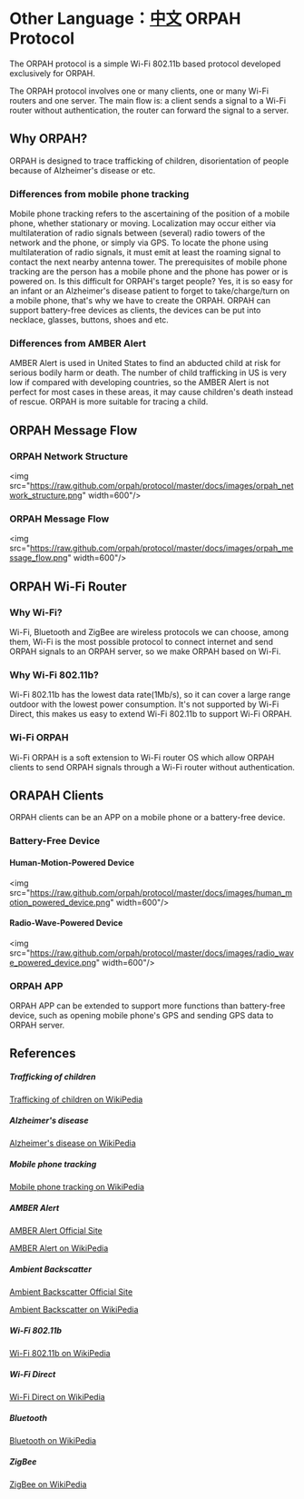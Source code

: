 Other Language：[中文](https://github.com/Orpah/Protocol/blob/master/README_zh.md)
ORPAH Protocol
==============

The ORPAH protocol is a simple Wi-Fi 802.11b based protocol developed exclusively for ORPAH.

The ORPAH protocol involves one or many clients, one or many Wi-Fi routers and one server.
The main flow is: a client sends a signal to a Wi-Fi router without authentication, the router can forward the signal to a server.


## Why ORPAH?
ORPAH is designed to trace trafficking of children, disorientation of people because of Alzheimer's disease or etc.

### Differences from mobile phone tracking
Mobile phone tracking refers to the ascertaining of the position of a mobile phone, whether stationary or moving. Localization may occur either via multilateration of radio signals between (several) radio towers of the network and the phone, or simply via GPS. To locate the phone using multilateration of radio signals, it must emit at least the roaming signal to contact the next nearby antenna tower. The prerequisites of mobile phone tracking are the person has a mobile phone and the phone has power or is powered on. Is this difficult for ORPAH's target people? Yes, it is so easy for an infant or an Alzheimer's disease patient to forget to take/charge/turn on a mobile phone, that's why we have to create the ORPAH. ORPAH can support battery-free devices as clients, the devices can be put into necklace, glasses, buttons, shoes and etc.

### Differences from AMBER Alert
AMBER Alert is used in United States to find an abducted child at risk for serious bodily harm or death. The number of child trafficking in US is very low if compared with developing countries, so the AMBER Alert is not perfect for most cases in these areas, it may cause children's death instead of rescue. ORPAH is more suitable for tracing a child.


## ORPAH Message Flow
### ORPAH Network Structure
<img src="https://raw.github.com/orpah/protocol/master/docs/images/orpah_network_structure.png" width=600"/>

### ORPAH Message Flow
<img src="https://raw.github.com/orpah/protocol/master/docs/images/orpah_message_flow.png" width=600"/>


## ORPAH Wi-Fi Router
### Why Wi-Fi?
Wi-Fi, Bluetooth and ZigBee are wireless protocols we can choose, among them, Wi-Fi is the most possible protocol to connect internet and send ORPAH signals to an ORPAH server, so we make ORPAH based on Wi-Fi.

### Why Wi-Fi 802.11b?
Wi-Fi 802.11b has the lowest data rate(1Mb/s), so it can cover a large range outdoor with the lowest power consumption. It's not supported by Wi-Fi Direct, this makes us easy to extend Wi-Fi 802.11b to support Wi-Fi ORPAH.

### Wi-Fi ORPAH
Wi-Fi ORPAH is a soft extension to Wi-Fi router OS which allow ORPAH clients to send ORPAH signals through a Wi-Fi router without authentication.


## ORAPAH Clients
ORPAH clients can be an APP on a mobile phone or a battery-free device.

### Battery-Free Device
#### Human-Motion-Powered Device
<img src="https://raw.github.com/orpah/protocol/master/docs/images/human_motion_powered_device.png" width=600"/>

#### Radio-Wave-Powered Device
<img src="https://raw.github.com/orpah/protocol/master/docs/images/radio_wave_powered_device.png" width=600"/>

### ORPAH APP
ORPAH APP can be extended to support more functions than battery-free device, such as opening mobile phone's GPS and sending GPS data to ORPAH server.


## References
##### Trafficking of children
[Trafficking of children on WikiPedia](https://en.wikipedia.org/wiki/Trafficking_of_children)

##### Alzheimer's disease
[Alzheimer's disease on WikiPedia](https://en.wikipedia.org/wiki/Alzheimer%27s_disease)

##### Mobile phone tracking
[Mobile phone tracking on WikiPedia](https://en.wikipedia.org/wiki/Mobile_phone_tracking)

##### AMBER Alert
[AMBER Alert Official Site](http://www.amberalert.gov/)

[AMBER Alert on WikiPedia](https://en.wikipedia.org/wiki/AMBER_Alert)

##### Ambient Backscatter
[Ambient Backscatter Official Site](http://abc.cs.washington.edu/)

[Ambient Backscatter on WikiPedia](https://en.wikipedia.org/wiki/Ambient_backscatter)

##### Wi-Fi 802.11b
[Wi-Fi 802.11b on WikiPedia](https://en.wikipedia.org/wiki/IEEE_802.11#802.11b)

##### Wi-Fi Direct
[Wi-Fi Direct on WikiPedia](https://en.wikipedia.org/wiki/Wi-Fi_Direct)

##### Bluetooth
[Bluetooth on WikiPedia](https://en.wikipedia.org/wiki/Bluetooth)

##### ZigBee
[ZigBee on WikiPedia](https://en.wikipedia.org/wiki/ZigBee)
